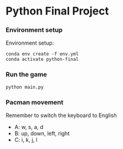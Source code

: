 # Python Final Project

### Environment setup
Environment setup:
```
conda env create -f env.yml
conda activate python-final
```

### Run the game
```
python main.py
```

### Pacman movement
Remember to switch the keyboard to English
- A: w, s, a, d
- B: up, down, left, right
- C: i, k, j, l




        